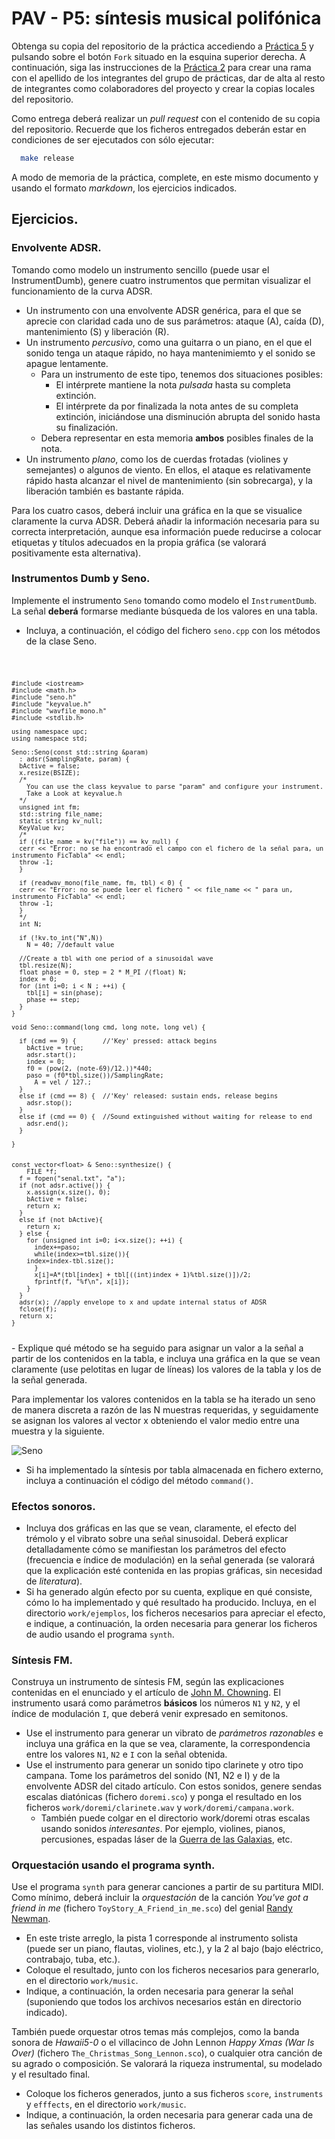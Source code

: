 PAV - P5: síntesis musical polifónica
=====================================

Obtenga su copia del repositorio de la práctica accediendo a [Práctica 5](https://github.com/albino-pav/P5) 
y pulsando sobre el botón `Fork` situado en la esquina superior derecha. A continuación, siga las
instrucciones de la [Práctica 2](https://github.com/albino-pav/P2) para crear una rama con el apellido de
los integrantes del grupo de prácticas, dar de alta al resto de integrantes como colaboradores del proyecto
y crear la copias locales del repositorio.

Como entrega deberá realizar un *pull request* con el contenido de su copia del repositorio. Recuerde que
los ficheros entregados deberán estar en condiciones de ser ejecutados con sólo ejecutar:

~~~~~~~~~~~~~~~~~~~~~~~~~~~~~~~~~~~~~~~~~~~~~~~~~~~~~.sh
  make release
~~~~~~~~~~~~~~~~~~~~~~~~~~~~~~~~~~~~~~~~~~~~~~~~~~~~~

A modo de memoria de la práctica, complete, en este mismo documento y usando el formato *markdown*, los
ejercicios indicados.

Ejercicios.
-----------

### Envolvente ADSR.

Tomando como modelo un instrumento sencillo (puede usar el InstrumentDumb), genere cuatro instrumentos que
permitan visualizar el funcionamiento de la curva ADSR.

* Un instrumento con una envolvente ADSR genérica, para el que se aprecie con claridad cada uno de sus
  parámetros: ataque (A), caída (D), mantenimiento (S) y liberación (R).
* Un instrumento *percusivo*, como una guitarra o un piano, en el que el sonido tenga un ataque rápido, no
  haya mantenimiemto y el sonido se apague lentamente.
  - Para un instrumento de este tipo, tenemos dos situaciones posibles:
    * El intérprete mantiene la nota *pulsada* hasta su completa extinción.
    * El intérprete da por finalizada la nota antes de su completa extinción, iniciándose una disminución
	  abrupta del sonido hasta su finalización.
  - Debera representar en esta memoria **ambos** posibles finales de la nota.
* Un instrumento *plano*, como los de cuerdas frotadas (violines y semejantes) o algunos de viento. En
  ellos, el ataque es relativamente rápido hasta alcanzar el nivel de mantenimiento (sin sobrecarga), y la
  liberación también es bastante rápida.

Para los cuatro casos, deberá incluir una gráfica en la que se visualice claramente la curva ADSR. Deberá
añadir la información necesaria para su correcta interpretación, aunque esa información puede reducirse a
colocar etiquetas y títulos adecuados en la propia gráfica (se valorará positivamente esta alternativa).

### Instrumentos Dumb y Seno.

Implemente el instrumento `Seno` tomando como modelo el `InstrumentDumb`. La señal **deberá** formarse
mediante búsqueda de los valores en una tabla.

- Incluya, a continuación, el código del fichero `seno.cpp` con los métodos de la clase Seno.
<code>
	
	#include <iostream>
	#include <math.h>
	#include "seno.h"
	#include "keyvalue.h"
	#include "wavfile_mono.h"
	#include <stdlib.h>

	using namespace upc;
	using namespace std;

	Seno::Seno(const std::string &param) 
	  : adsr(SamplingRate, param) {
	  bActive = false;
	  x.resize(BSIZE);
	  /*
	    You can use the class keyvalue to parse "param" and configure your instrument.
	    Take a Look at keyvalue.h    
	  */
	  unsigned int fm;
	  std::string file_name;
	  static string kv_null;
	  KeyValue kv;
	  /*
	  if ((file_name = kv("file")) == kv_null) {
	  cerr << "Error: no se ha encontrado el campo con el fichero de la señal para, un instrumento FicTabla" << endl;
	  throw -1;
	  }

	  if (readwav_mono(file_name, fm, tbl) < 0) {
	  cerr << "Error: no se puede leer el fichero " << file_name << " para un, instrumento FicTabla" << endl;
	  throw -1;
	  }
	  */
	  int N;

	  if (!kv.to_int("N",N))
	    N = 40; //default value

	  //Create a tbl with one period of a sinusoidal wave
	  tbl.resize(N);
	  float phase = 0, step = 2 * M_PI /(float) N;
	  index = 0;
	  for (int i=0; i < N ; ++i) {
	    tbl[i] = sin(phase);
	    phase += step;
	  }
	}

	void Seno::command(long cmd, long note, long vel) {

	  if (cmd == 9) {		//'Key' pressed: attack begins
	    bActive = true;
	    adsr.start();
	    index = 0;
	    f0 = (pow(2, (note-69)/12.))*440;
	    paso = (f0*tbl.size())/SamplingRate;
		  A = vel / 127.;
	  }
	  else if (cmd == 8) {	//'Key' released: sustain ends, release begins
	    adsr.stop();
	  }
	  else if (cmd == 0) {	//Sound extinguished without waiting for release to end
	    adsr.end();
	  }

	}


	const vector<float> & Seno::synthesize() {
	    FILE *f;
	  f = fopen("senal.txt", "a");
	  if (not adsr.active()) {
	    x.assign(x.size(), 0);
	    bActive = false;
	    return x;
	  }
	  else if (not bActive){
	    return x;
	  } else {
	    for (unsigned int i=0; i<x.size(); ++i) {
	      index+=paso;
	      while(index>=tbl.size()){
		index=index-tbl.size();
	      }
	      x[i]=A*(tbl[index] + tbl[((int)index + 1)%tbl.size()])/2;
	      fprintf(f, "%f\n", x[i]);
	    }
	  }
	  adsr(x); //apply envelope to x and update internal status of ADSR
	  fclose(f);
	  return x;
	}
</code>
- Explique qué método se ha seguido para asignar un valor a la señal a partir de los contenidos en la tabla,
  e incluya una gráfica en la que se vean claramente (use pelotitas en lugar de líneas) los valores de la
  tabla y los de la señal generada.
  
  Para implementar los valores contenidos en la tabla se ha iterado un seno de manera discreta a razón de las N muestras requeridas, y seguidamente se asignan los valores al vector x obteniendo el valor medio entre una muestra y la siguiente.
  
![Seno](https://github.com/vfayosp/P5/blob/fayos-valverde/fotos%20y%20graficos/seno.png  "Título alternativo")
  
- Si ha implementado la síntesis por tabla almacenada en fichero externo, incluya a continuación el código
  del método `command()`.

### Efectos sonoros.

- Incluya dos gráficas en las que se vean, claramente, el efecto del trémolo y el vibrato sobre una señal
  sinusoidal. Deberá explicar detalladamente cómo se manifiestan los parámetros del efecto (frecuencia e
  índice de modulación) en la señal generada (se valorará que la explicación esté contenida en las propias
  gráficas, sin necesidad de *literatura*).
- Si ha generado algún efecto por su cuenta, explique en qué consiste, cómo lo ha implementado y qué
  resultado ha producido. Incluya, en el directorio `work/ejemplos`, los ficheros necesarios para apreciar
  el efecto, e indique, a continuación, la orden necesaria para generar los ficheros de audio usando el
  programa `synth`.

### Síntesis FM.

Construya un instrumento de síntesis FM, según las explicaciones contenidas en el enunciado y el artículo
de [John M. Chowning](https://ccrma.stanford.edu/sites/default/files/user/jc/fm_synthesispaper-2.pdf). El
instrumento usará como parámetros **básicos** los números `N1` y `N2`, y el índice de modulación `I`, que
deberá venir expresado en semitonos.

- Use el instrumento para generar un vibrato de *parámetros razonables* e incluya una gráfica en la que se
  vea, claramente, la correspondencia entre los valores `N1`, `N2` e `I` con la señal obtenida.
- Use el instrumento para generar un sonido tipo clarinete y otro tipo campana. Tome los parámetros del
  sonido (N1, N2 e I) y de la envolvente ADSR del citado artículo. Con estos sonidos, genere sendas escalas
  diatónicas (fichero `doremi.sco`) y ponga el resultado en los ficheros `work/doremi/clarinete.wav` y
  `work/doremi/campana.work`.
  * También puede colgar en el directorio work/doremi otras escalas usando sonidos *interesantes*. Por
    ejemplo, violines, pianos, percusiones, espadas láser de la
	[Guerra de las Galaxias](https://www.starwars.com/), etc.

### Orquestación usando el programa synth.

Use el programa `synth` para generar canciones a partir de su partitura MIDI. Como mínimo, deberá incluir la
*orquestación* de la canción *You've got a friend in me* (fichero `ToyStory_A_Friend_in_me.sco`) del genial
[Randy Newman](https://open.spotify.com/artist/3HQyFCFFfJO3KKBlUfZsyW/about).

- En este triste arreglo, la pista 1 corresponde al instrumento solista (puede ser un piano, flautas,
  violines, etc.), y la 2 al bajo (bajo eléctrico, contrabajo, tuba, etc.).
- Coloque el resultado, junto con los ficheros necesarios para generarlo, en el directorio `work/music`.
- Indique, a continuación, la orden necesaria para generar la señal (suponiendo que todos los archivos
  necesarios están en directorio indicado).

También puede orquestar otros temas más complejos, como la banda sonora de *Hawaii5-0* o el villacinco de
John Lennon *Happy Xmas (War Is Over)* (fichero `The_Christmas_Song_Lennon.sco`), o cualquier otra canción
de su agrado o composición. Se valorará la riqueza instrumental, su modelado y el resultado final.
- Coloque los ficheros generados, junto a sus ficheros `score`, `instruments` y `efffects`, en el directorio
  `work/music`.
- Indique, a continuación, la orden necesaria para generar cada una de las señales usando los distintos
  ficheros.
